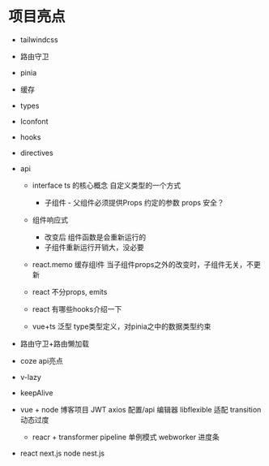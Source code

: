 # 项目亮点 
- tailwindcss
- 路由守卫
- pinia
- 缓存
- types
- Iconfont
- hooks

- directives
- api

  - interface ts 的核心概念
    自定义类型的一个方式
    - 子组件    - 父组件必须提供Props 约定的参数
 props 安全？
  - 组件响应式
    - 改变后 组件函数是会重新运行的
    - 子组件重新运行开销大，没必要
  - react.memo 缓存组l件
    当子组件props之外的改变时，子组件无关，不更新
  - react 不分props, emits
  - react 有哪些hooks介绍一下

  - vue+ts 泛型 type类型定义，对pinia之中的数据类型约束
- 路由守卫+路由懒加载
- coze api亮点
- v-lazy
- keepAlive

- vue + node 博客项目
  JWT
  axios 配置/api
  编辑器
  libflexible 适配
  transition 动态过度

  - reacr + transformer
    pipeline 
    单例模式
    webworker
    进度条

- react next.js   node nest.js

